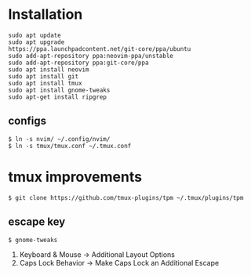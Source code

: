 # Installation
```console
sudo apt update
sudo apt upgrade
https://ppa.launchpadcontent.net/git-core/ppa/ubuntu
sudo add-apt-repository ppa:neovim-ppa/unstable
sudo add-apt-repository ppa:git-core/ppa
sudo apt install neovim
sudo apt install git
sudo apt install tmux
sudo apt install gnome-tweaks
sudo apt-get install ripgrep 
```

## configs
```console
$ ln -s nvim/ ~/.config/nvim/
$ ln -s tmux/tmux.conf ~/.tmux.conf
```

# tmux improvements
```console
$ git clone https://github.com/tmux-plugins/tpm ~/.tmux/plugins/tpm
```

## escape key
```console
$ gnome-tweaks
```

1. Keyboard & Mouse -> Additional Layout Options
2. Caps Lock Behavior -> Make Caps Lock an Additional Escape


